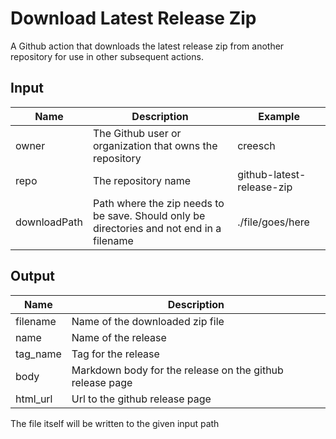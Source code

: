 # Download Latest Release Zip

A Github action that downloads the latest release zip from another repository for use in other subsequent actions. 

## Input

Name | Description | Example
--- | --- | ---
owner | The Github user or organization that owns the repository |  creesch
repo | The repository name | github-latest-release-zip
downloadPath | Path where the zip needs to be save. Should only be directories and not end in a filename | ./file/goes/here

## Output 

Name | Description 
--- | --- 
filename | Name of the downloaded zip file 
name | Name of the release
tag_name | Tag for the release
body | Markdown body for the release on the github release page
html_url | Url to the github release page

The file itself will be written to the given input path
